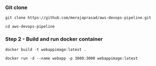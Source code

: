 ### Git clone

```
git clone https://github.com/merajaprasad/aws-devops-pipeline.git
```
```
cd aws-devops-pipeline
```
### Step 2 - Build and run docker container

```
docker build -t webappimage:latest .
```

```
docker run -d --name webapp -p 3000:3000 webappimage:latest
```
